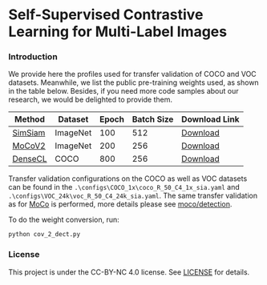 # Self-Supervised Contrastive Learning for Multi-Label Images

### Introduction

We provide here the profiles used for transfer validation of COCO and VOC datasets. Meanwhile, we list the public pre-training weights used, as shown in the table below. Besides, if you need more code samples about our research, we would be delighted to provide them. 


| Method                            | Dataset    | Epoch | Batch Size | Download Link |
|-----------------------------------|------------|-------|------------|---------------|
| [SimSiam](https://github.com/facebookresearch/simsiam)                | ImageNet   | 100   | 512        | [Download](https://dl.fbaipublicfiles.com/simsiam/models/100ep/pretrain/checkpoint_0099.pth.tar) |
| [MoCoV2](https://github.com/facebookresearch/moco)                | ImageNet   | 200   | 256        | [Download](https://dl.fbaipublicfiles.com/moco/moco_checkpoints/moco_v2_200ep/moco_v2_200ep_pretrain.pth.tar) |
| [DenseCL](https://github.com/WXinlong/DenseCL)                   | COCO       | 800   | 256        | [Download](https://cloudstor.aarnet.edu.au/plus/s/W5oDyYB218xz625/download) |

Transfer validation configurations on the COCO as well as VOC datasets can be found in the ```.\configs\COCO_1x\coco_R_50_C4_1x_sia.yaml``` and ```.\configs\VOC_24k\voc_R_50_C4_24k_sia.yaml```. The same  transfer validation  as for [MoCo](https://github.com/facebookresearch/moco) is performed, more details please see [moco/detection](https://github.com/facebookresearch/moco/tree/master/detection).


To do the weight conversion, run:
```
python cov_2_dect.py
```

### License

This project is under the CC-BY-NC 4.0 license. See [LICENSE](LICENSE) for details.